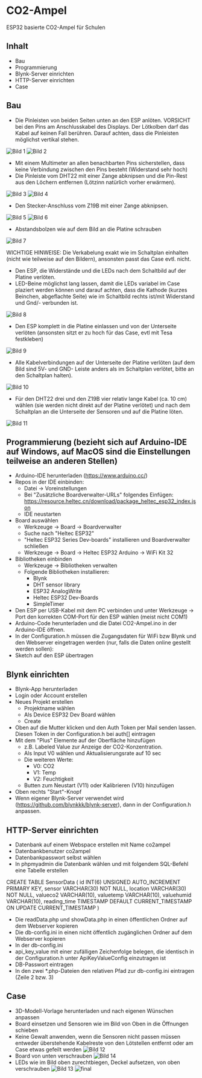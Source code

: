 # CO2-Ampel
ESP32 basierte CO2-Ampel für Schulen
## Inhalt
* Bau
* Programmierung
* Blynk-Server einrichten
* HTTP-Server einrichten
* Case
## Bau
* Die Pinleisten von beiden Seiten unten an den ESP anlöten. VORSICHT bei den Pins am Anschlusskabel des Displays. Der Lötkolben darf das Kabel auf keinen Fall berühren. Darauf achten, dass die Pinleisten möglichst vertikal stehen.

![Bild 1](/Bilder/01.jpg)
![Bild 2](/Bilder/02.jpg)

* Mit einem Multimeter an allen benachbarten Pins sicherstellen, dass keine Verbindung zwischen den Pins besteht (Widerstand sehr hoch)
* Die Pinleiste vom DHT22 mit einer Zange abknipsen und die Pin-Rest aus den Löchern entfernen (Lötzinn natürlich vorher erwärmen).

![Bild 3](/Bilder/03.jpg)
![Bild 4](/Bilder/04.jpg)

* Den Stecker-Anschluss vom Z19B mit einer Zange abknipsen.

![Bild 5](/Bilder/05.jpg)
![Bild 6](/Bilder/06.jpg)

* Abstandsbolzen wie auf dem Bild an die Platine schrauben <br>

![Bild 7](/Bilder/07a.jpg)

WICHTIGE HINWEISE: Die Verkabelung exakt wie im Schaltplan einhalten (nicht wie teilweise auf den Bildern), ansonsten passt das Case evtl. nicht. 

* Den ESP, die Widerstände und die LEDs nach dem Schaltbild auf der Platine verlöten.
 * LED-Beine möglichst lang lassen, damit die LEDs variabel im Case plaziert werden können und darauf achten, dass die Kathode (kurzes Beinchen, abgeflachte Seite) wie im Schaltbild rechts ist/mit Widerstand und Gnd/- verbunden ist.
 
![Bild 8](/Bilder/08.jpg)
 
 * Den ESP komplett in die Platine einlassen und von der Unterseite verlöten (ansonsten sitzt er zu hoch für das Case, evtl mit Tesa festkleben)
 
![Bild 9](/Bilder/09.jpg)
 
* Alle Kabelverbindungen auf der Unterseite der Platine verlöten (auf dem Bild sind 5V- und GND- Leiste anders als im Schaltplan verlötet, bitte an den Schaltplan halten).

![Bild 10](/Bilder/10.jpg)

* Für den DHT22 drei und den Z19B vier relativ lange Kabel (ca. 10 cm) wählen (sie werden nicht direkt auf der Platine verlötet) und nach dem Schaltplan an die Unterseite der Sensoren und auf die Platine löten.

![Bild 11](/Bilder/11.jpg)

## Programmierung (bezieht sich auf Arduino-IDE auf Windows, auf MacOS sind die Einstellungen teilweise an anderen Stellen)
* Arduino-IDE herunterladen (https://www.arduino.cc/)
* Repos in der IDE einbinden:
  * Datei -> Voreinstellungen
  * Bei "Zusätzliche Boardverwalter-URLs" folgendes Einfügen: https://resource.heltec.cn/download/package_heltec_esp32_index.json
  * IDE neustarten
* Board auswählen
  * Werkzeuge -> Board -> Boardverwalter
  * Suche nach "Heltec ESP32"
  * "Heltec ESP32 Series Dev-boards" installieren und Boardverwalter schließen
  * Werkzeuge -> Board -> Heltec ESP32 Arduino -> WiFi Kit 32
* Bibliotheken einbinden
  * Werkzeuge -> Bibliotheken verwalten
  * Folgende Bibliotheken installieren:
    * Blynk
    * DHT sensor library
    * ESP32 AnalogWrite
    * Heltec ESP32 Dev-Boards
    * SimpleTimer
* Den ESP per USB-Kabel mit dem PC verbinden und unter Werkzeuge -> Port den korrekten COM-Port für den ESP wählen (meist nicht COM1) 
* Arduino-Code herunterladen und die Datei CO2-Ampel.ino in der Arduino-IDE öffnen.
* In der Configuration.h müssen die Zugangsdaten für WiFi bzw Blynk und den Webserver eingetragen werden (nur, falls die Daten online gestellt werden sollen):
* Sketch auf den ESP übertragen
## Blynk einrichten
* Blynk-App herunterladen
* Login oder Account erstellen
* Neues Projekt erstellen
  * Projektname wählen
  * Als Device ESP32 Dev Board wählen
  * Create
* Oben auf die Mutter klicken und den Auth Token per Mail senden lassen. Diesen Token in der Configuration.h bei auth[] eintragen
* Mit dem "Plus" Elemente auf der Oberfläche hinzufügen
  * z.B. Labeled Value zur Anzeige der CO2-Konzentration.
  * Als Input V0 wählen und Aktualisierungsrate auf 10 sec
  * Die weiteren Werte:
    * V0: CO2
    * V1: Temp
    * V2: Feuchtigkeit
  * Butten zum Neustart (V11) oder Kalibrieren (V10) hinzufügen
* Oben rechts "Start"-Knopf
* Wenn eigener Blynk-Server verwendet wird (https://github.com/blynkkk/blynk-server), dann in der Configuration.h anpassen. 
## HTTP-Server einrichten
* Datenbank auf einem Webspace erstellen mit Name co2ampel
 * Datenbankbenutzer co2ampel
 * Datenbankpasswort selbst wählen
 * In phpmyadmin die Datenbank wählen und mit folgendem SQL-Befehl eine Tabelle erstellen
 
 CREATE TABLE SensorData (
    id INT(6) UNSIGNED AUTO_INCREMENT PRIMARY KEY,
    sensor VARCHAR(30) NOT NULL,
    location VARCHAR(30) NOT NULL,
    valueco2 VARCHAR(10),
    valuetemp VARCHAR(10),
    valuehumid VARCHAR(10),
    reading_time TIMESTAMP DEFAULT CURRENT_TIMESTAMP ON UPDATE CURRENT_TIMESTAMP
)

 * Die readData.php und showData.php in einen öffentlichen Ordner auf dem Webserver kopieren
 * Die db-config.ini in einen nicht öffentlich zugänglichen Ordner auf dem Webserver kopieren
 * In der db-config.ini
  * api_key_value mit einer zufälligen Zeichenfolge belegen, die identisch in der Configuration.h unter ApiKeyValueConfig  einzutragen ist
  * DB-Passwort eintragen
 * In den zwei *.php-Dateien den relativen Pfad zur db-config.ini eintragen (Zeile 2 bzw. 3)

## Case
* 3D-Modell-Vorlage herunterladen und nach eigenen Wünschen anpassen
* Board einsetzen und Sensoren wie im Bild von Oben in die Öffnungen schieben 
 * Keine Gewalt anwenden, wenn die Sensoren nicht passen müssen entweder überstehende Kabelreste von den Lötstellen entfernt oder am Case etwas gefeilt werden
![Bild 12](/Bilder/12.jpg)
* Board von unten verschrauben
![Bild 14](/Bilder/14.jpg)
* LEDs wie im Bild oben zurechtbiegen, Deckel aufsetzen, von oben verschrauben
![Bild 13](/Bilder/13.jpg)
![final](/Bilder/final.jpg)
